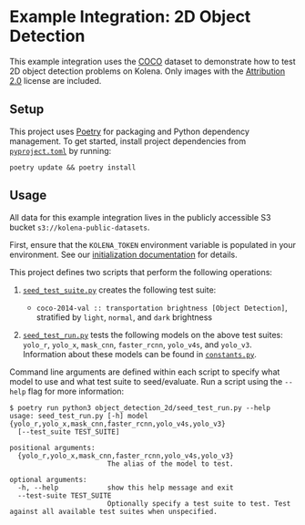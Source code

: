 # Example Integration: 2D Object Detection

This example integration uses the [COCO](https://cocodataset.org/#overview) dataset to demonstrate how to test 2D
object detection problems on Kolena. Only images with the
[Attribution 2.0](https://creativecommons.org/licenses/by/2.0/) license are included.

## Setup

This project uses [Poetry](https://python-poetry.org/) for packaging and Python dependency management. To get started,
install project dependencies from [`pyproject.toml`](./pyproject.toml) by running:

```shell
poetry update && poetry install
```

## Usage

All data for this example integration lives in the publicly accessible S3 bucket `s3://kolena-public-datasets`.

First, ensure that the `KOLENA_TOKEN` environment variable is populated in your environment. See our
[initialization documentation](https://docs.kolena.io/installing-kolena/#initialization) for details.

This project defines two scripts that perform the following operations:

1. [`seed_test_suite.py`](object_detection_2d/seed_test_suite.py) creates the following test suite:

    - `coco-2014-val :: transportation brightness [Object Detection]`, stratified by `light`, `normal`, and `dark`
        brightness

2. [`seed_test_run.py`](object_detection_2d/seed_test_run.py) tests the following models on the above test suites:
  `yolo_r`, `yolo_x`, `mask_cnn`, `faster_rcnn`, `yolo_v4s`, and `yolo_v3`. Information about these models can be
  found in [`constants.py`](object_detection_2d/constants.py).

Command line arguments are defined within each script to specify what model to use and what test suite to
  seed/evaluate. Run a script using the `--help` flag for more information:

```shell
$ poetry run python3 object_detection_2d/seed_test_run.py --help
usage: seed_test_run.py [-h] model {yolo_r,yolo_x,mask_cnn,faster_rcnn,yolo_v4s,yolo_v3}
  [--test_suite TEST_SUITE]

positional arguments:
  {yolo_r,yolo_x,mask_cnn,faster_rcnn,yolo_v4s,yolo_v3}
                        The alias of the model to test.

optional arguments:
  -h, --help            show this help message and exit
  --test-suite TEST_SUITE
                        Optionally specify a test suite to test. Test against all available test suites when unspecified.
```
